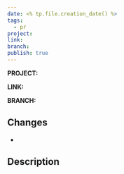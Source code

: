 ```yaml
---
date: <% tp.file.creation_date() %>
tags:
  - pr
project: 
link: 
branch: 
publish: true
---
```


**PROJECT:**

**LINK:**

**BRANCH:**

## Changes 
- 

## Description
